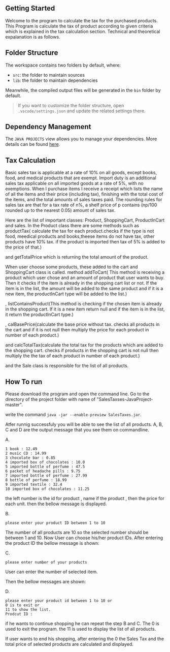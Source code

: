 ## Getting Started

Welcome to the program to calculate the tax for the purchased products. This Program is calculate the tax of product according to given criteria which is explained in the tax calculation section. Technical and theoretical expalanation is as follows. 

## Folder Structure

The workspace contains two folders by default, where:

- `src`: the folder to maintain sources
- `lib`: the folder to maintain dependencies

Meanwhile, the compiled output files will be generated in the `bin` folder by default.

> If you want to customize the folder structure, open `.vscode/settings.json` and update the related settings there.

## Dependency Management

The `JAVA PROJECTS` view allows you to manage your dependencies. More details can be found [here](https://github.com/microsoft/vscode-java-dependency#manage-dependencies).

## Tax Calculation

Basic sales tax is applicable at a rate of 10% on all goods, except books, food, and medical
products that are exempt. Import duty is an additional sales tax
applicable on all imported goods at a rate of 5%, with no exemptions. When I purchase items
I receive a receipt which lists the name of all the items and their price (including tax),
finishing with the total cost of the items,
and the total amounts of sales taxes paid. The rounding rules for sales tax are that for a tax
rate of n%, a shelf price of p contains (np/100 rounded up to the nearest 0.05) amount of
sales tax.

Here are the list of important classes: Product, ShoppingCart, ProductInCart and sales.
In the Product class there are some methods such as 
   productTax( calculate the tax for each product.checks if the type is not food, meedical products and books,theese items do not have tax, other products have 10% tax. if the product is imported then tax of 5% is added to the price of that.)

and getTotalPrice which is returning the total amount of the product.

When user choose some products, these added to the cart and ShoppingCart class is called.
method addToCart( This method is receiving a product which user chose and an amount of product that user wants to buy. Then it checks if the item is already in the shopping cart list or not. If the item is in the list, the amount will be added to the same product and if it is a new item, the productInCart type will be added to the list.)

, listContainsProduct(This method is checking if the chosen item is already in the shopping cart. If it is a new item return null and if the item is in the list, it return the productInCart type.)

, calBasePrice(calculate the base price without tax. checks all products in the cart and if it is not null then multiply the price for each product in number of each product.)

and calcTotalTax(calculate the total tax for the products which are added to the shopping cart. checks if  products in the shopping cart is not null then multiply the the tax of each product in number of each product.)

and the Sale class is responsible for the list of all products.

## How To run

Please download the program and open the command line. Go to the directory of the project folder with name of "SalesTaxses-JavaProject-master".

write the command `java -jar --enable-preview SalesTaxes.jar`.

 Atfer runnig successfuly you will be able to see the list of all products. 
A, B, C and D are the output message that you see them on commandline.

A.
```
1 book : 12.49
2 music CD : 14.99
3 chocolate bar : 0.85
4 imported box of chocolates : 10.0
5 imported bottle of perfume : 47.5
6 packet of headache pills : 9.75
7 imported bottle of perfume : 27.99
8 bottle of perfume : 18.99
9 imported textile : 32.4
10 imported box of chocolates : 11.25
```

the left number is the id for product , name if the product , then the price for each unit.
then the bellow message is displayed.

B.
```
please enter your product ID between 1 to 10
```

The number of all products are 10 so the selected number should be between 1 and 10.
 Now User can choose his/her product IDs. After entering the product ID the bellow message is shown:

C.
```
please enter number of your products
```

 User can enter the number of selected item.

 Then the bellow messages are shown:

 D.
 ```
 please enter your product id between 1 to 10 or 
 0 is to exit or 
 11 to show the list. 
 Prodcut ID :
 ```

 if he wants to continue shopping he can repeat the step B and C. 
 The 0 is used to exit the program.
 the 11 is used to display the list of all products.

 If user wants to end his shopping, after entering the 0 the Sales Tax and the total price of 
  selected products are calculated and displayed.






